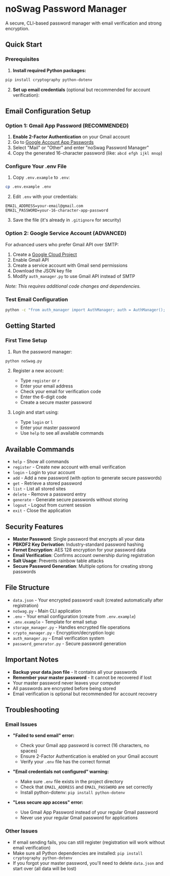 # noSwag Password Manager

A secure, CLI-based password manager with email verification and strong encryption.

## Quick Start

### Prerequisites

1. **Install required Python packages:**
```bash
pip install cryptography python-dotenv
```

2. **Set up email credentials** (optional but recommended for account verification):

## Email Configuration Setup

### Option 1: Gmail App Password (RECOMMENDED)

1. **Enable 2-Factor Authentication** on your Gmail account
2. Go to [Google Account App Passwords](https://myaccount.google.com/apppasswords)
3. Select "Mail" or "Other" and enter "noSwag Password Manager"
4. Copy the generated 16-character password (like: `abcd efgh ijkl mnop`)

### Configure Your .env File

1. Copy `.env.example` to `.env`:
```bash
cp .env.example .env
```

2. Edit `.env` with your credentials:
```env
EMAIL_ADDRESS=your-email@gmail.com
EMAIL_PASSWORD=your-16-character-app-password
```

3. Save the file (it's already in `.gitignore` for security)

### Option 2: Google Service Account (ADVANCED)

For advanced users who prefer Gmail API over SMTP:

1. Create a [Google Cloud Project](https://console.cloud.google.com/)
2. Enable Gmail API
3. Create a service account with Gmail send permissions
4. Download the JSON key file
5. Modify `auth_manager.py` to use Gmail API instead of SMTP

*Note: This requires additional code changes and dependencies.*

### Test Email Configuration
```bash
python -c "from auth_manager import AuthManager; auth = AuthManager(); print('✓ Email configured!' if auth.username else '✗ Email not configured')"
```

## Getting Started

### First Time Setup

1. Run the password manager:
```bash
python noSwag.py
```

2. Register a new account:
   - Type `register` or `r`
   - Enter your email address
   - Check your email for verification code
   - Enter the 6-digit code
   - Create a secure master password

3. Login and start using:
   - Type `login` or `l`
   - Enter your master password
   - Use `help` to see all available commands

## Available Commands

- `help` - Show all commands
- `register` - Create new account with email verification
- `login` - Login to your account
- `add` - Add a new password (with option to generate secure passwords)
- `get` - Retrieve a stored password
- `list` - List all stored sites
- `delete` - Remove a password entry
- `generate` - Generate secure passwords without storing
- `logout` - Logout from current session
- `exit` - Close the application

## Security Features

- **Master Password**: Single password that encrypts all your data
- **PBKDF2 Key Derivation**: Industry-standard password hashing
- **Fernet Encryption**: AES 128 encryption for your password data
- **Email Verification**: Confirms account ownership during registration
- **Salt Usage**: Prevents rainbow table attacks
- **Secure Password Generation**: Multiple options for creating strong passwords

## File Structure

- `data.json` - Your encrypted password vault (created automatically after registration)
- `noSwag.py` - Main CLI application
- `.env` - Your email configuration (create from `.env.example`)
- `.env.example` - Template for email setup
- `storage_manager.py` - Handles encrypted file operations
- `crypto_manager.py` - Encryption/decryption logic
- `auth_manager.py` - Email verification system
- `password_generator.py` - Secure password generation

## Important Notes

- **Backup your data.json file** - It contains all your passwords
- **Remember your master password** - It cannot be recovered if lost
- Your master password never leaves your computer
- All passwords are encrypted before being stored
- Email verification is optional but recommended for account recovery

## Troubleshooting

### Email Issues
- **"Failed to send email" error:**
  - Check your Gmail app password is correct (16 characters, no spaces)
  - Ensure 2-Factor Authentication is enabled on your Gmail account
  - Verify your `.env` file has the correct format

- **"Email credentials not configured" warning:**
  - Make sure `.env` file exists in the project directory
  - Check that `EMAIL_ADDRESS` and `EMAIL_PASSWORD` are set correctly
  - Install python-dotenv: `pip install python-dotenv`

- **"Less secure app access" error:**
  - Use Gmail App Password instead of your regular Gmail password
  - Never use your regular Gmail password for applications

### Other Issues
- If email sending fails, you can still register (registration will work without email verification)
- Make sure all Python dependencies are installed: `pip install cryptography python-dotenv`
- If you forgot your master password, you'll need to delete `data.json` and start over (all data will be lost)